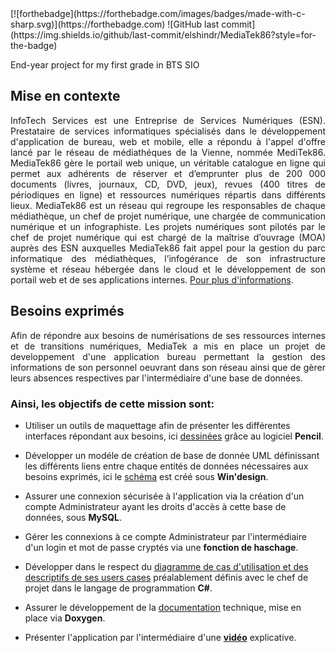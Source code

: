 <div background-color='black'>[![forthebadge](https://forthebadge.com/images/badges/made-with-c-sharp.svg)](https://forthebadge.com)
![GitHub last commit](https://img.shields.io/github/last-commit/elshindr/MediaTek86?style=for-the-badge)

End-year project for my first grade in BTS SIO


## Mise en contexte
<div align='justify'>
InfoTech Services est une Entreprise de Services Numériques (ESN). Prestataire de services informatiques spécialisés dans le développement d'application de bureau, web et mobile, elle a répondu à l'appel d'offre lancé par le réseau de médiathéques de la Vienne, nommée MediTek86. MediaTek86 gère le portail web unique, un véritable catalogue en ligne qui permet aux adhérents de réserver et d’emprunter plus de 200 000 documents (livres, journaux, CD, DVD, jeux), revues (400 titres de périodiques en ligne) et ressources numériques répartis dans différents lieux. MediaTek86 est un réseau qui regroupe les responsables de chaque médiathèque, un chef de projet numérique, une chargée de communication numérique et un infographiste. Les projets numériques sont pilotés par le chef de projet numérique qui est chargé de la maîtrise d’ouvrage (MOA) auprès des ESN auxquelles MediaTek86 fait appel pour la gestion du parc informatique des médiathèques, l’infogérance de son infrastructure système et réseau hébergée dans le cloud et le développement de son portail web et de ses applications internes. <a href="https://github.com/Elshindr/MediaTek86/blob/main/Documentations/DigimediaTek86_Contexte.pdf">Pour plus d'informations</a>.
</div>

## Besoins exprimés
<div align='justify'>
Afin de répondre aux besoins de numérisations de ses ressources internes et de transitions numériques, MediaTek a mis en place un projet de developpement d'une application bureau permettant la gestion des informations de son personnel oeuvrant dans son réseau ainsi que de gèrer leurs absences respectives par l'intermédiaire d'une base de données.
</div>

### Ainsi, les objectifs de cette mission sont:


- Utiliser un outils de maquettage afin de présenter les différentes interfaces répondant aux besoins, ici <a href="https://github.com/Elshindr/MediaTek86/tree/main/Documentations/Maquettes">dessinées</a> grâce au logiciel **Pencil**.

- Développer un modéle de création de base de donnée UML définissant les différents liens entre chaque entités de données nécessaires aux besoins exprimés, ici le <a href="https://github.com/Elshindr/MediaTek86/tree/main/Documentations/BDD">schéma</a> est créé sous **Win'design**.

- Assurer une connexion sécurisée à l'application via la création d'un compte Administrateur ayant les droits d'accès à cette base de données, sous **MySQL**.

- Gérer les connexions à ce compte Administrateur par l'intermédiaire d'un login et mot de passe cryptés via une **fonction de haschage**.

- Développer dans le respect du <a href="https://github.com/Elshindr/MediaTek86/blob/main/Documentations/DigimediaTek86_UsersCases.pdf">diagramme de cas d'utilisation et des descriptifs de ses users cases</a> préalablement définis avec le chef de projet dans le langage de programmation **C#**.

- Assurer le développement de la <a href="https://elshindr.github.io/MediaTek86/DocumentationTechnique_Doxygen/html/index.html">documentation</a> technique, mise en place via **Doxygen**.

- Présenter l'application par l'intermédiaire d'une <a href="https://github.com/Elshindr/MediaTek86/tree/main/Documentations/Video">**vidéo**</a> explicative.
</div>
